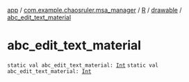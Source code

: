 [app](../../../index.md) / [com.example.chaosruler.msa_manager](../../index.md) / [R](../index.md) / [drawable](index.md) / [abc_edit_text_material](.)

# abc_edit_text_material

`static val abc_edit_text_material: `[`Int`](https://kotlinlang.org/api/latest/jvm/stdlib/kotlin/-int/index.html)
`static val abc_edit_text_material: `[`Int`](https://kotlinlang.org/api/latest/jvm/stdlib/kotlin/-int/index.html)